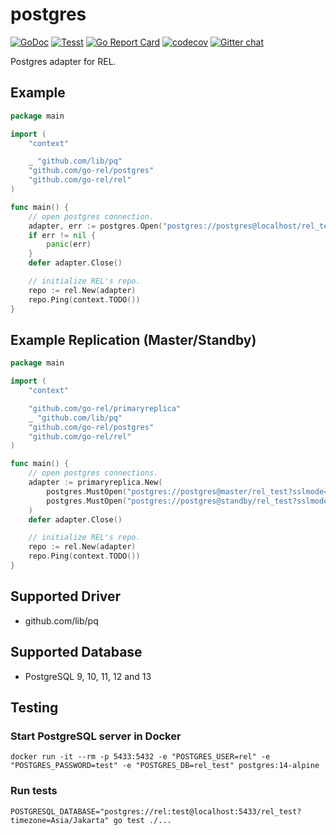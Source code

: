 # postgres

[![GoDoc](https://godoc.org/github.com/go-rel/postgres?status.svg)](https://pkg.go.dev/github.com/go-rel/postgres)
[![Tesst](https://github.com/go-rel/postgres/actions/workflows/test.yml/badge.svg?branch=main)](https://github.com/go-rel/postgres/actions/workflows/test.yml)
[![Go Report Card](https://goreportcard.com/badge/github.com/go-rel/postgres)](https://goreportcard.com/report/github.com/go-rel/postgres)
[![codecov](https://codecov.io/gh/go-rel/postgres/branch/main/graph/badge.svg?token=yxBdKVPXip)](https://codecov.io/gh/go-rel/postgres)
[![Gitter chat](https://badges.gitter.im/go-rel/rel.png)](https://gitter.im/go-rel/rel)

Postgres adapter for REL.

## Example

```go
package main

import (
	"context"

	_ "github.com/lib/pq"
	"github.com/go-rel/postgres"
	"github.com/go-rel/rel"
)

func main() {
	// open postgres connection.
	adapter, err := postgres.Open("postgres://postgres@localhost/rel_test?sslmode=disable")
	if err != nil {
		panic(err)
	}
	defer adapter.Close()

	// initialize REL's repo.
	repo := rel.New(adapter)
	repo.Ping(context.TODO())
}
```

## Example Replication (Master/Standby)

```go
package main

import (
	"context"

	"github.com/go-rel/primaryreplica"
	_ "github.com/lib/pq"
	"github.com/go-rel/postgres"
	"github.com/go-rel/rel"
)

func main() {
	// open postgres connections.
	adapter := primaryreplica.New(
		postgres.MustOpen("postgres://postgres@master/rel_test?sslmode=disable"),
		postgres.MustOpen("postgres://postgres@standby/rel_test?sslmode=disable"),
	)
	defer adapter.Close()

	// initialize REL's repo.
	repo := rel.New(adapter)
	repo.Ping(context.TODO())
}
```

## Supported Driver

- github.com/lib/pq

## Supported Database

- PostgreSQL 9, 10, 11, 12 and 13

## Testing

### Start PostgreSQL server in Docker

```console
docker run -it --rm -p 5433:5432 -e "POSTGRES_USER=rel" -e "POSTGRES_PASSWORD=test" -e "POSTGRES_DB=rel_test" postgres:14-alpine
```

### Run tests

```console
POSTGRESQL_DATABASE="postgres://rel:test@localhost:5433/rel_test?timezone=Asia/Jakarta" go test ./...
```
